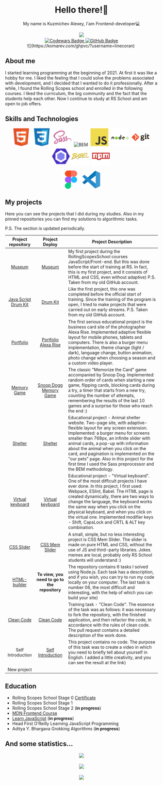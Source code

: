 <div id="title" align="center">
  <h1 font-size='10px'>Hello there!&#128075;</h1>
  <p> My name is Kuzmichev Alexey, I'am Frontend-developer&#128187;</p>
</div>

<div id="header" align="center">
  <img src="https://media.giphy.com/media/qgQUggAC3Pfv687qPC/giphy.gif" width="300"/>
</div>

<div id="badges" align="center">
  <a href="https://www.codewars.com/users/LineCoran">
    <img src="https://img.shields.io/badge/Codewars-red?style=for-the-badge&logo=Codewars&logoColor=white" alt="Codewars Badge"/>
  </a>
<!--   <a href="https://t.me/jonybravo13">
    <img src="https://img.shields.io/badge/Telegram-blue?style=for-the-badge&logo=telegram&logoColor=white" alt="Telegram Badge"/>
  </a> -->
<!--   <a href="https://discordapp.com/users/872181479680122892/">
    <img src="https://img.shields.io/badge/Discord-purple?style=for-the-badge&logo=Discord&logoColor=white" alt="Discord Badge"/>
  </a> -->
<!--   <a href="mailto: lebedpavel.dev@gmail.com">
    <img src="https://img.shields.io/badge/Gmail-red?style=for-the-badge&logo=Gmail&logoColor=white" alt="Gmail Badge"/>
  </a> -->
  <a href="https://github.com/linecoran">
    <img src="https://img.shields.io/badge/GitHub-red?style=for-the-badge&logo=GitHub&logoColor=white" alt="GitHub Badge"/>
  </a>
</div>
<div id="views_counter " align="center">
  ![](https://komarev.com/ghpvc/?username=linecoran)
  <img src="https://komarev.com/ghpvc/?username=pavel1303&style=flat-square&color=blue" alt=""/>
</div>

<div id="main">
  <div id="about_me">
    <h2>About me</h2>
    <p>I started learning programming at the beginning of 2021. At first it was like a hobby for me. I liked the feeling that I could solve the problems associated with development, and I decided that I wanted to do it professionally. After a while, I found the Rolling Scopes school and enrolled in the following courses.
I liked the curriculum, the big community and the fact that the students help each other. Now I continue to study at RS School and am open to job offers.</p>
  </div>
  <div id="skills">
    <h2>Skills and Technologies</h2>
    <div id='logo' align='center'>
  <img src="https://github.com/devicons/devicon/blob/master/icons/html5/html5-original.svg" title="HTML5" alt="HTML" width="60" height="60"/>&nbsp;
  <img src="https://github.com/devicons/devicon/blob/master/icons/css3/css3-original.svg" title="CSS3" alt="CSS" width="60" height="60"/>&nbsp;
  <img src="https://github.com/devicons/devicon/blob/master/icons/sass/sass-original.svg" title="SASS" alt="SASS" width="60" height="60"/>&nbsp;
  <img src="https://ru.bem.info/UkC0yRpjS421DGQJVLY7NzcCQT0.svgd" title="BEM" alt="BEM" width="60" height="60"/>&nbsp;
  <img src="https://github.com/devicons/devicon/blob/master/icons/javascript/javascript-original.svg" title="JavaScript" alt="JavaScript" width="60" height="60"/>&nbsp;   
  <img src="https://github.com/devicons/devicon/blob/master/icons/nodejs/nodejs-original-wordmark.svg" title="NodeJS" alt="NodeJS" width="60" height="60"/>&nbsp; 
  <img src="https://github.com/devicons/devicon/blob/master/icons/git/git-original-wordmark.svg" title="Git" alt="Git" width="60" height="60"/>&nbsp;   
  <img src="https://github.com/devicons/devicon/blob/master/icons/eslint/eslint-original.svg" title="ESlint" alt="ESlint" width="60" height="60"/>
  <img src="https://github.com/devicons/devicon/blob/master/icons/babel/babel-original.svg" title="Babel" alt="Babel" width="60" height="60"/>&nbsp;
  <img src="https://github.com/devicons/devicon/blob/master/icons/npm/npm-original-wordmark.svg" title="NPM" alt="NPM" width="60" height="60"/>&nbsp;
      
  <img src="https://github.com/devicons/devicon/blob/master/icons/figma/figma-original.svg" title="Figma"  alt="Figma" width="60" height="60"/>&nbsp;
  <img src="https://github.com/devicons/devicon/blob/master/icons/vscode/vscode-original.svg" title="VS Code"  alt="VS Code" width="60" height="60"/>&nbsp;
  
</div>

  </div>
  <div id="projects">
    <h2>My projects</h2>
    <p>Here you can see the projects that I did during my studies. Also in my pinned repositories you can find my solutions to algorithmic tasks.</p>
    <p>P.S. The section is updated periodically.</p>
    
<table>
<thead>
<tr>
  <th align="center">Project repository</th>
  <th align="center">Project Deploy</th>
  <th>Project Description</th>
</tr>
</thead>
<tbody>
<tr>
  <td align="center"><a href="https://github.com/pavel1303/museum">Museum</a></td>
  <td align="center"><a href="https://pavel1303.github.io/museum/museum/" rel="nofollow">Museum</a></td>
  <td>My first project during the RollingScopesSchool courses JavaScript/Front-end. But this was done before the start of training at RS.
In fact, this is my first project, and it consists of HTML and CSS, even without adaptive)
P.S. Taken from my old GitHub account.</td>
</tr>
<tr>
  <td align="center"><a href="https://github.com/pavel1303/drum__kit">Java Script Drum Kit</a></td>
  <td align="center"><a href="https://pavel1303.github.io/drum__kit/" rel="nofollow">Drum Kit</a></td>
  <td>Like the first project, this one was completed before the official start of training.
Since the training of the program is open, I tried to make projects that were carried out on early streams.
  P.S. Taken from my old GitHub account.</td>
</tr>
<tr>
  <td align="center"><a href="https://github.com/pavel1303/rs_private_repository_stage_0/tree/portfolio">Portfolio</a></td>
  <td align="center"><a href="https://pavel1303.github.io/rs_private_repository_stage_0/portfolio" rel="nofollow">Portfolio Alexa Rise</a></td>
  <td>The first serious educational project is the business card site of the photographer Alexa Rise.
Implemented adaptive flexible layout for mobile phones, tablets and computers.
There is also a burger menu implementation, theme change (light / dark), language change, button animation, photo change when choosing a season and a custom video player.</td>
</tr>
<tr>
  <td align="center"><a href="https://github.com/pavel1303/rs_private_repository_stage_0/tree/memory-game">Memory Game</a></td>
  <td align="center"><a href="https://pavel1303.github.io/rs_private_repository_stage_0/memory-game/" rel="nofollow">Snoop Dogg Memory Game</a></td>
  <td>The classic "Memorize the Card" game accompanied by Snoop Dog. Implemented:
random order of cards when starting a new game, flipping cards, blocking cards during a try, a timer that starts from a new try, counting the number of attempts, remembering the results of the last 10 games and a surprise for those who reach the end :)
  </td>
</tr>
<tr>
  <td align="center"><a href="https://github.com/pavel1303/rs_private_repository_stage_1/tree/shelter">Shelter</a></td>
  <td align="center"><a href="https://pavel1303.github.io/rs_private_repository_stage_1/shelter/" rel="nofollow">Shelter</a></td>
  <td>Educational project - Animal shelter website.
Two-page site, with adaptive-flexible layout for any screen extension.
Implemented:
a burger menu for screens smaller than 768px, an infinite slider with animal cards, a pop-up with information about the animal when you click on the card, and pagination is implemented on the "our pets" page. Also in this project for the first time I used the Sass preprocessor and the BEM methodology.</td>
</tr>
<tr>
  <td align="center"><a href="https://github.com/pavel1303/virtual_keyboard_/tree/dev">Virtual keyboard</a></td>
  <td align="center"><a href="https://pavel1303.github.io/virtual_keyboard_/dist/" rel="nofollow">Virtual keyboard</a></td>
  <td>Educational project - "Virtual keyboard".
One of the most difficult projects I have ever done.
In this project, I first used:
Webpack, ESlint, Babel.
The HTML page is created dynamically, there are two ways to change the language, the keyboard works the same way when you click on the physical keyboard, and when you click on the virtual one.
Implemented modifier keys - Shift, CapsLock and CRTL & ALT key combination.</td>
</tr>
<tr>
  <td align="center"><a href="https://github.com/pavel1303/cssMemSlider/tree/gh-pages">CSS Slider</a></td>
  <td align="center"><a href="https://pavel1303.github.io/cssMemSlider/cssMemSlider/" rel="nofollow">CSS Mem Slider</a></td>
  <td>A small, simple, but no less interesting project is CSS Mem Slider.
The slider is made on pure HTML and CSS, without the use of JS and third-party libraries.
Jokes memes are local, probably only RS School students will understand :)</td>
</tr>
<tr>
  <td align="center"><a href="https://github.com/pavel1303/HTML-builder">HTML-builder</a></td>
  <td align="center"><strong>To view, you need to go to the repository</strong></td>
  <td>The repository contains 6 tasks I solved using Node.js.
Each task has a description, and if you wish, you can try to run my code locally on your computer.
The last task is number 06, the most difficult and interesting, with the help of which you can build your site)</td>
</tr>
<tr>
  <td align="center"><a href="https://github.com/pavel1303/clean-code-s1e1/tree/clean-code-s1e1">Clean Code</a></td>
   <td align="center"><a href="https://pavel1303.github.io/clean-code-s1e1/">Clean Code</a></td>
  <td>Training task - "Clean Code".
The essence of the task was as follows:
it was necessary to fork the repository, with the finished application, and then refactor the code, in accordance with the rules of clean code.
    The <a src="https://github.com/pavel1303/clean-code-s1e1/pull/2">pull request</a> contains a detailed description of the work done.</td>
</tr>
<tr>
<td align="center">Self Introduction</td>
<td align="center"><a href="https://youtu.be/VfTLmphzmCQ">Self Introduction</a></td>
<td>This project contains no code.
The purpose of this task was to create a video in which you need to briefly tell about yourself in English.
I added a little creativity, and you can see the result at the link)</td>
</tr>
<tr>
<td align="center">New project</td>
<td align="center"></td>
<td></td>
</tr>
</tbody>
</table>
  </div>
  <div id='education'>
    <h2 align='left'>Education</h2>
    <ul>
      <li>Rolling Scopes School Stage 0 <a href="https://app.rs.school/certificate/upiv5s7v">Certificate</a></li>
      <li>Rolling Scopes School Stage 1</li>
      <li>Rolling Scopes School Stage 2 (<b>in progress</b>)</li>
      <li><a href="https://developer.mozilla.org/ru/docs/Learn/Front-end_web_developer">MDN Frontend Course</a></li>
      <li><a href="https://learn.javascript.ru/">Learn JavaScript</a> (<b>in progress</b>)</li>
      <li>Head First O’Reilly Learning JavaScript Programming</li>
      <li>Aditya Y. Bhargava Grokking Algorithms (<b>in progress</b>)</li>
    </ul>
  </div>
  <div id='stats' align='center'>
    <h2 align='left'>And some statistics...</h2>
    <img src="http://github-readme-streak-stats.herokuapp.com?user=pavel1303&theme=merko&date_format=M%20j%5B%2C%20Y%5D"><br><br>
    <img src="https://github-readme-stats.vercel.app/api/top-langs/?username=pavel1303&layout=compact&theme=vision-friendly-dark"><br><br>
    <img src="https://www.codewars.com/users/pavel1303/badges/large">
  </div>
  
</div>










<!--
**pavel1303/pavel1303** is a ✨ _special_ ✨ repository because its `README.md` (this file) appears on your GitHub profile.

Here are some ideas to get you started:

- 🔭 I’m currently working on ...
- 🌱 I’m currently learning ...
- 👯 I’m looking to collaborate on ...
- 🤔 I’m looking for help with ...
- 💬 Ask me about ...
- 📫 How to reach me: ...
- 😄 Pronouns: ...
- ⚡ Fun fact: ...
-->
